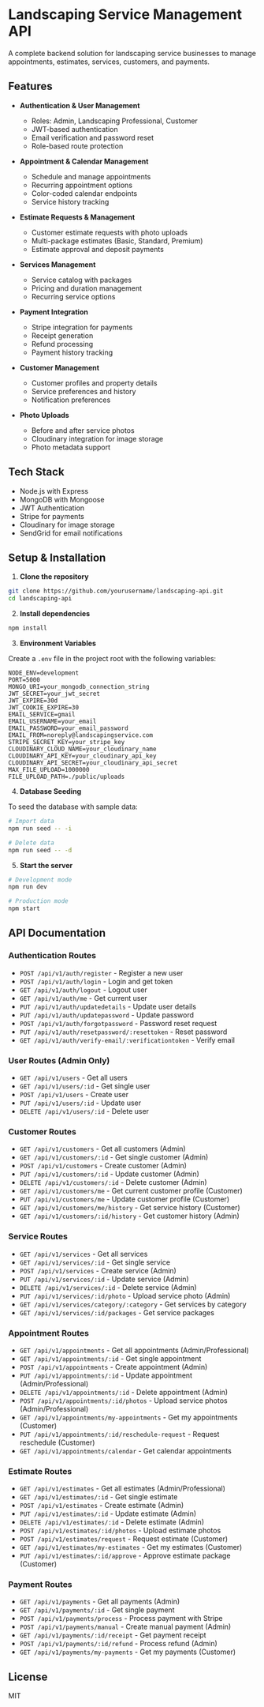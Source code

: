# Landscaping Service Management API

A complete backend solution for landscaping service businesses to manage appointments, estimates, services, customers, and payments.

## Features

- **Authentication & User Management**
  - Roles: Admin, Landscaping Professional, Customer
  - JWT-based authentication
  - Email verification and password reset
  - Role-based route protection

- **Appointment & Calendar Management**
  - Schedule and manage appointments
  - Recurring appointment options
  - Color-coded calendar endpoints
  - Service history tracking

- **Estimate Requests & Management**
  - Customer estimate requests with photo uploads
  - Multi-package estimates (Basic, Standard, Premium)
  - Estimate approval and deposit payments

- **Services Management**
  - Service catalog with packages
  - Pricing and duration management
  - Recurring service options

- **Payment Integration**
  - Stripe integration for payments
  - Receipt generation
  - Refund processing
  - Payment history tracking

- **Customer Management**
  - Customer profiles and property details
  - Service preferences and history
  - Notification preferences

- **Photo Uploads**
  - Before and after service photos
  - Cloudinary integration for image storage
  - Photo metadata support

## Tech Stack

- Node.js with Express
- MongoDB with Mongoose
- JWT Authentication
- Stripe for payments
- Cloudinary for image storage
- SendGrid for email notifications

## Setup & Installation

1. **Clone the repository**

```bash
git clone https://github.com/yourusername/landscaping-api.git
cd landscaping-api
```

2. **Install dependencies**

```bash
npm install
```

3. **Environment Variables**

Create a `.env` file in the project root with the following variables:

```
NODE_ENV=development
PORT=5000
MONGO_URI=your_mongodb_connection_string
JWT_SECRET=your_jwt_secret
JWT_EXPIRE=30d
JWT_COOKIE_EXPIRE=30
EMAIL_SERVICE=gmail
EMAIL_USERNAME=your_email
EMAIL_PASSWORD=your_email_password
EMAIL_FROM=noreply@landscapingservice.com
STRIPE_SECRET_KEY=your_stripe_key
CLOUDINARY_CLOUD_NAME=your_cloudinary_name
CLOUDINARY_API_KEY=your_cloudinary_api_key
CLOUDINARY_API_SECRET=your_cloudinary_api_secret
MAX_FILE_UPLOAD=1000000
FILE_UPLOAD_PATH=./public/uploads
```

4. **Database Seeding**

To seed the database with sample data:

```bash
# Import data
npm run seed -- -i

# Delete data
npm run seed -- -d
```

5. **Start the server**

```bash
# Development mode
npm run dev

# Production mode
npm start
```

## API Documentation

### Authentication Routes

- `POST /api/v1/auth/register` - Register a new user
- `POST /api/v1/auth/login` - Login and get token
- `GET /api/v1/auth/logout` - Logout user
- `GET /api/v1/auth/me` - Get current user
- `PUT /api/v1/auth/updatedetails` - Update user details
- `PUT /api/v1/auth/updatepassword` - Update password
- `POST /api/v1/auth/forgotpassword` - Password reset request
- `PUT /api/v1/auth/resetpassword/:resettoken` - Reset password
- `GET /api/v1/auth/verify-email/:verificationtoken` - Verify email

### User Routes (Admin Only)

- `GET /api/v1/users` - Get all users
- `GET /api/v1/users/:id` - Get single user
- `POST /api/v1/users` - Create user
- `PUT /api/v1/users/:id` - Update user
- `DELETE /api/v1/users/:id` - Delete user

### Customer Routes

- `GET /api/v1/customers` - Get all customers (Admin)
- `GET /api/v1/customers/:id` - Get single customer (Admin)
- `POST /api/v1/customers` - Create customer (Admin)
- `PUT /api/v1/customers/:id` - Update customer (Admin)
- `DELETE /api/v1/customers/:id` - Delete customer (Admin)
- `GET /api/v1/customers/me` - Get current customer profile (Customer)
- `PUT /api/v1/customers/me` - Update customer profile (Customer)
- `GET /api/v1/customers/me/history` - Get service history (Customer)
- `GET /api/v1/customers/:id/history` - Get customer history (Admin)

### Service Routes

- `GET /api/v1/services` - Get all services
- `GET /api/v1/services/:id` - Get single service
- `POST /api/v1/services` - Create service (Admin)
- `PUT /api/v1/services/:id` - Update service (Admin)
- `DELETE /api/v1/services/:id` - Delete service (Admin)
- `PUT /api/v1/services/:id/photo` - Upload service photo (Admin)
- `GET /api/v1/services/category/:category` - Get services by category
- `GET /api/v1/services/:id/packages` - Get service packages

### Appointment Routes

- `GET /api/v1/appointments` - Get all appointments (Admin/Professional)
- `GET /api/v1/appointments/:id` - Get single appointment
- `POST /api/v1/appointments` - Create appointment (Admin)
- `PUT /api/v1/appointments/:id` - Update appointment (Admin/Professional)
- `DELETE /api/v1/appointments/:id` - Delete appointment (Admin)
- `POST /api/v1/appointments/:id/photos` - Upload service photos (Admin/Professional)
- `GET /api/v1/appointments/my-appointments` - Get my appointments (Customer)
- `PUT /api/v1/appointments/:id/reschedule-request` - Request reschedule (Customer)
- `GET /api/v1/appointments/calendar` - Get calendar appointments

### Estimate Routes

- `GET /api/v1/estimates` - Get all estimates (Admin/Professional)
- `GET /api/v1/estimates/:id` - Get single estimate
- `POST /api/v1/estimates` - Create estimate (Admin)
- `PUT /api/v1/estimates/:id` - Update estimate (Admin)
- `DELETE /api/v1/estimates/:id` - Delete estimate (Admin)
- `POST /api/v1/estimates/:id/photos` - Upload estimate photos
- `POST /api/v1/estimates/request` - Request estimate (Customer)
- `GET /api/v1/estimates/my-estimates` - Get my estimates (Customer)
- `PUT /api/v1/estimates/:id/approve` - Approve estimate package (Customer)

### Payment Routes

- `GET /api/v1/payments` - Get all payments (Admin)
- `GET /api/v1/payments/:id` - Get single payment
- `POST /api/v1/payments/process` - Process payment with Stripe
- `POST /api/v1/payments/manual` - Create manual payment (Admin)
- `GET /api/v1/payments/:id/receipt` - Get payment receipt
- `POST /api/v1/payments/:id/refund` - Process refund (Admin)
- `GET /api/v1/payments/my-payments` - Get my payments (Customer)

## License

MIT 